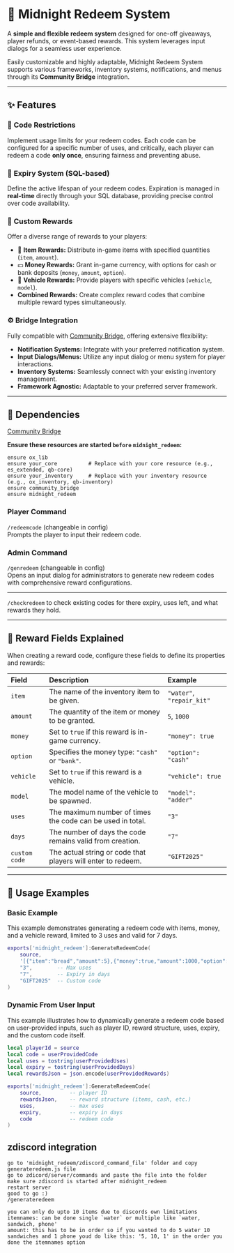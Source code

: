# 🎁 Midnight Redeem System 

A **simple and flexible redeem system** designed for one-off giveaways, player refunds, or event-based rewards. This system leverages input dialogs for a seamless user experience.

Easily customizable and highly adaptable, Midnight Redeem System supports various frameworks, inventory systems, notifications, and menus through its **Community Bridge** integration.

---

## ✨ Features

### 🔐 **Code Restrictions**  
Implement usage limits for your redeem codes. Each code can be configured for a specific number of uses, and critically, each player can redeem a code **only once**, ensuring fairness and preventing abuse.

### 📆 **Expiry System (SQL-based)**  
Define the active lifespan of your redeem codes. Expiration is managed in **real-time** directly through your SQL database, providing precise control over code availability.

### 🎒 **Custom Rewards**  
Offer a diverse range of rewards to your players:
- 🎁 **Item Rewards:** Distribute in-game items with specified quantities (`item`, `amount`).
- 💵 **Money Rewards:** Grant in-game currency, with options for cash or bank deposits (`money`, `amount`, `option`).
- 🚗 **Vehicle Rewards:** Provide players with specific vehicles (`vehicle`, `model`).
- **Combined Rewards:** Create complex reward codes that combine multiple reward types simultaneously.

### ⚙️ **Bridge Integration**  
Fully compatible with [Community Bridge](https://github.com/The-Order-Of-The-Sacred-Framework/community_bridge), offering extensive flexibility:
- **Notification Systems:** Integrate with your preferred notification system.
- **Input Dialogs/Menus:** Utilize any input dialog or menu system for player interactions.
- **Inventory Systems:** Seamlessly connect with your existing inventory management.
- **Framework Agnostic:** Adaptable to your preferred server framework.

---

## 🔧 Dependencies

[Community Bridge](https://github.com/The-Order-Of-The-Sacred-Framework/community_bridge)

**Ensure these resources are started `before` `midnight_redeem`:**
```
ensure ox_lib
ensure your_core          # Replace with your core resource (e.g., es_extended, qb-core)
ensure your_inventory     # Replace with your inventory resource (e.g., ox_inventory, qb-inventory)
ensure community_bridge
ensure midnight_redeem
```

### Player Command
`/redeemcode` (changeable in config)  
Prompts the player to input their redeem code.

### Admin Command
`/genredeem` (changeable in config)  
Opens an input dialog for administrators to generate new redeem codes with comprehensive reward configurations.

---


`/checkredeem` to check existing codes for there expiry, uses left, and what rewards they hold.

---

## 🧩 Reward Fields Explained
When creating a reward code, configure these fields to define its properties and rewards:

| Field         | Description                                        | Example                           |
| :------------ | :------------------------------------------------- | :-------------------------------- |
| `item`        | The name of the inventory item to be given.        | `"water"`, `"repair_kit"`         |
| `amount`      | The quantity of the item or money to be granted.   | `5`, `1000`                       |
| `money`       | Set to `true` if this reward is in-game currency.  | `"money": true`                   |
| `option`      | Specifies the money type: `"cash"` or `"bank"`.    | `"option": "cash"`                |
| `vehicle`     | Set to `true` if this reward is a vehicle.         | `"vehicle": true`                 |
| `model`       | The model name of the vehicle to be spawned.       | `"model": "adder"`                |
| `uses`        | The maximum number of times the code can be used in total. | `"3"`                     |
| `days`        | The number of days the code remains valid from creation. | `"7"`                     |
| `custom code` | The actual string or code that players will enter to redeem. | `"GIFT2025"`              |

---

## 📄 Usage Examples

### Basic Example
This example demonstrates generating a redeem code with items, money, and a vehicle reward, limited to 3 uses and valid for 7 days.

```lua
exports['midnight_redeem']:GenerateRedeemCode(
    source,
    '[{"item":"bread","amount":5},{"money":true,"amount":1000,"option":"cash"},{"vehicle":true,"model":"adder"}]',
    "3",        -- Max uses
    "7",        -- Expiry in days
    "GIFT2025"  -- Custom code
)
```

### Dynamic From User Input
This example illustrates how to dynamically generate a redeem code based on user-provided inputs, such as player ID, reward structure, uses, expiry, and the custom code itself.

```lua
local playerId = source
local code = userProvidedCode
local uses = tostring(userProvidedUses)
local expiry = tostring(userProvidedDays)
local rewardsJson = json.encode(userProvidedRewards)

exports['midnight_redeem']:GenerateRedeemCode(
    source,         -- player ID
    rewardsJson,    -- reward structure (items, cash, etc.)
    uses,           -- max uses
    expiry,         -- expiry in days
    code            -- redeem code
)
```
## zdiscord integration

```
go to 'midnight_redeem/zdiscord_command_file' folder and copy generateredeem.js file
go to zdicord/server/commands and paste the file into the folder
make sure zdiscord is started after midnight_redeem
restart server
good to go :)
/generateredeem
```

```
you can only do upto 10 items due to discords own limitations
itemnames: can be done single `water` or multiple like `water, sandwich, phone'
amount: this has to be in order so if you wanted to do 5 water 10 sandwiches and 1 phone youd do like this: '5, 10, 1' in the order you done the itemnames option
```